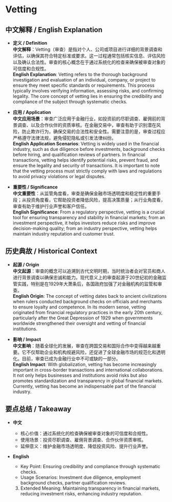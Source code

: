 # Vetting

## 中文解释 / English Explanation

* **定义 / Definition**  
  **中文解释**：Vetting（审查）是指对个人、公司或项目进行详细的背景调查和评估，以确保其符合特定标准或要求。这一过程通常包括核实信息、评估风险以及确认合法性。审查的核心概念在于通过系统化的检查来确保被审查对象的可信度和合规性。  
  **English Explanation**: Vetting refers to the thorough background investigation and evaluation of an individual, company, or project to ensure they meet specific standards or requirements. This process typically involves verifying information, assessing risks, and confirming legality. The core concept of vetting lies in ensuring the credibility and compliance of the subject through systematic checks.

* **应用 / Application**  
  **中文应用场景**：审查广泛应用于金融行业，如投资前的尽职调查、雇佣前的背景调查、以及合作伙伴的资质审核。在金融交易中，审查有助于识别潜在风险，防止欺诈行为，确保交易的合法性和安全性。需要注意的是，审查过程应严格遵守法律法规，避免侵犯隐私或引发法律纠纷。  
  **English Application Scenarios**: Vetting is widely used in the financial industry, such as due diligence before investments, background checks before hiring, and qualification reviews of partners. In financial transactions, vetting helps identify potential risks, prevent fraud, and ensure the legality and security of transactions. It is important to note that the vetting process must strictly comply with laws and regulations to avoid privacy violations or legal disputes.

* **重要性 / Significance**  
  **中文重要性**：从监管角度看，审查是确保金融市场透明度和稳定性的重要手段；从投资角度看，它帮助投资者降低风险，提高决策质量；从行业角度看，审查有助于维护行业声誉和客户信任。  
  **English Significance**: From a regulatory perspective, vetting is a crucial tool for ensuring transparency and stability in financial markets; from an investment perspective, it helps investors reduce risks and improve decision-making quality; from an industry perspective, vetting helps maintain industry reputation and customer trust.

## 历史典故 / Historical Context

* **起源 / Origin**  
  **中文起源**：审查的概念可以追溯到古代文明时期，当时统治者会对官员和商人进行背景调查以确保忠诚和能力。现代意义上的审查起源于20世纪初的金融监管实践，特别是在1929年大萧条后，各国政府加强了对金融机构的监管和审查。  
  **English Origin**: The concept of vetting dates back to ancient civilizations when rulers conducted background checks on officials and merchants to ensure loyalty and competence. In its modern sense, vetting originated from financial regulatory practices in the early 20th century, particularly after the Great Depression of 1929 when governments worldwide strengthened their oversight and vetting of financial institutions.

* **影响 / Impact**  
  **中文影响**：随着全球化的发展，审查在跨国交易和国际合作中变得越来越重要。它不仅帮助企业和机构规避风险，还促进了全球金融市场的规范化和透明化。目前，审查已成为金融行业中不可或缺的一部分。  
  **English Impact**: With globalization, vetting has become increasingly important in cross-border transactions and international collaborations. It not only helps businesses and institutions avoid risks but also promotes standardization and transparency in global financial markets. Currently, vetting has become an indispensable part of the financial industry.

## 要点总结 / Takeaway

* **中文**  
  - 核心价值：通过系统化的检查确保被审查对象的可信度和合规性。
  - 使用场景：投资尽职调查、雇佣背景调查、合作伙伴资质审核。
  - 延伸意义：维护金融市场透明度、降低投资风险、提升行业声誉。

* **English**  
  - Key Point: Ensuring credibility and compliance through systematic checks.
  - Usage Scenarios: Investment due diligence, employment background checks, partner qualification reviews.
  3. Extended Meaning: Maintaining transparency in financial markets, reducing investment risks, enhancing industry reputation.